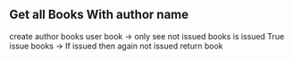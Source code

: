 ## Get all Books With author name
create author books user
book -> only see not issued books is issued True
issue books -> If issued then again not issued
return book
